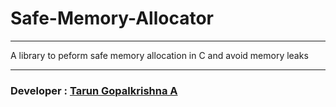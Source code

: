 # **Safe-Memory-Allocator**
---
A library to peform safe memory allocation in C and avoid memory leaks

---
### **Developer** : **[Tarun Gopalkrishna A](https://github.com/Kinngman05)**